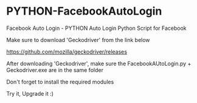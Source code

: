 # PYTHON-FacebookAutoLogin
Facebook Auto Login - PYTHON
Auto Login Python Script for Facebook

Make sure to download 'Geckodriver' from the link below

https://github.com/mozilla/geckodriver/releases

After downloading 'Geckodriver', make sure the FacebookAUtoLogin.py + Geckodriver.exe are in the same folder

Don't forget to install the required modules

Try it, Upgrade it :)
